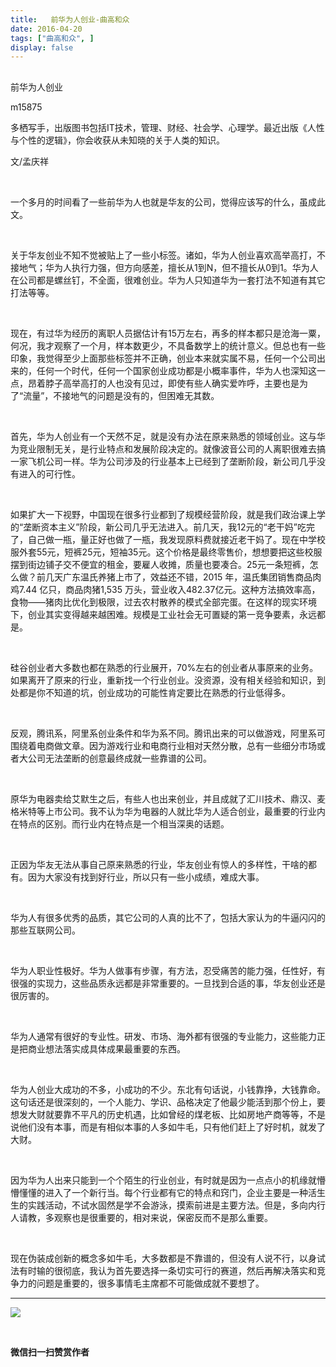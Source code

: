 ```yaml
---
title:   前华为人创业-曲高和众
date: 2016-04-20
tags: ["曲高和众", ]
display: false
---
```



## 



前华为人创业




m15875




多栖写手，出版图书包括IT技术，管理、财经、社会学、心理学。最近出版《人性与个性的逻辑》，你会收获从未知晓的关于人类的知识。


文/孟庆祥

&nbsp;

一个多月的时间看了一些前华为人也就是华友的公司，觉得应该写的什么，虽成此文。

&nbsp;

关于华友创业不知不觉被贴上了一些小标签。诸如，华为人创业喜欢高举高打，不接地气；华为人执行力强，但方向感差，擅长从1到N，但不擅长从0到1。华为人在公司都是螺丝钉，不全面，很难创业。华为人只知道华为一套打法不知道有其它打法等等。

&nbsp;

现在，有过华为经历的离职人员据估计有15万左右，再多的样本都只是沧海一粟，何况，我才观察了一个月，样本数更少，不具备数学上的统计意义。但总也有一些印象，我觉得至少上面那些标签并不正确，创业本来就实属不易，任何一个公司出来的，任何一个时代，任何一个国家创业成功都是小概率事件，华为人也深知这一点，昂着脖子高举高打的人也没有见过，即使有些人确实爱咋呼，主要也是为了“流量”，不接地气的问题是没有的，但困难无其数。

&nbsp;

首先，华为人创业有一个天然不足，就是没有办法在原来熟悉的领域创业。这与华为竞业限制无关，是行业特点和发展阶段决定的。就像波音公司的人离职很难去搞一家飞机公司一样。华为公司涉及的行业基本上已经到了垄断阶段，新公司几乎没有进入的可行性。

&nbsp;

如果扩大一下视野，中国现在很多行业都到了规模经营阶段，就是我们政治课上学的“垄断资本主义”阶段，新公司几乎无法进入。前几天，我12元的“老干妈”吃完了，自己做一瓶，量正好也做了一瓶，我发现原料费就接近老干妈了。现在中学校服外套55元，短裤25元，短袖35元。这个价格是最终零售价，想想要把这些校服摆到街边铺子交不便宜的租金，要雇人收摊，质量也要凑合。25元一条短裤，怎么做？前几天广东温氏养猪上市了，效益还不错，2015 年，温氏集团销售商品肉鸡7.44 亿只，商品肉猪1,535 万头，营业收入482.37亿元。这种方法搞效率高，食物——猪肉比优化到极限，过去农村散养的模式全部完蛋。在这样的现实环境下，创业其实变得越来越困难。规模是工业社会无可置疑的第一竞争要素，永远都是。

&nbsp;

硅谷创业者大多数也都在熟悉的行业展开，70%左右的创业者从事原来的业务。如果离开了原来的行业，重新找一个行业创业。没资源，没有相关经验和知识，到处都是你不知道的坑，创业成功的可能性肯定要比在熟悉的行业低得多。

&nbsp;

反观，腾讯系，阿里系创业条件和华为系不同。腾讯出来的可以做游戏，阿里系可围绕着电商做文章。因为游戏行业和电商行业相对天然分散，总有一些细分市场或者大公司无法垄断的创意最终成就一些靠谱的公司。

&nbsp;

原华为电器卖给艾默生之后，有些人也出来创业，并且成就了汇川技术、鼎汉、麦格米特等上市公司。我不认为华为电器的人就比华为人适合创业，最重要的行业内在特点的区别。而行业内在特点是一个相当深奥的话题。

&nbsp;

正因为华友无法从事自己原来熟悉的行业，华友创业有惊人的多样性，干啥的都有。因为大家没有找到好行业，所以只有一些小成绩，难成大事。

&nbsp;

华为人有很多优秀的品质，其它公司的人真的比不了，包括大家认为的牛逼闪闪的那些互联网公司。

&nbsp;

华为人职业性极好。华为人做事有步骤，有方法，忍受痛苦的能力强，任性好，有很强的实现力，这些品质永远都是非常重要的。一旦找到合适的事，华友创业还是很厉害的。

&nbsp;

华为人通常有很好的专业性。研发、市场、海外都有很强的专业能力，这些能力正是把商业想法落实成具体成果最重要的东西。

&nbsp;

华为人创业大成功的不多，小成功的不少。东北有句话说，小钱靠挣，大钱靠命。这句话还是很深刻的，一个人能力、学识、品格决定了他最少能活到那个份上，要想发大财就要靠不平凡的历史机遇，比如曾经的煤老板、比如房地产商等等，不是说他们没有本事，而是有相似本事的人多如牛毛，只有他们赶上了好时机，就发了大财。

&nbsp;

因为华为人出来只能到一个个陌生的行业创业，有时就是因为一点点小的机缘就懵懵懂懂的进入了一个新行当。每个行业都有它的特点和窍门，企业主要是一种活生生的实践活动，不试水固然是学不会游泳，摸索前进是主要方法。但是，多向内行人请教，多观察也是很重要的，相对来说，保密反而不是那么重要。

&nbsp;

现在伪装成创新的概念多如牛毛，大多数都是不靠谱的，但没有人说不行，以身试法有时输的很彻底，我认为首先要选择一条切实可行的赛道，然后再解决落实和竞争力的问题是重要的，很多事情毛主席都不可能做成就不要想了。



****

**<img data-s="300,640" data-type="jpeg" src="http://mmbiz.qpic.cn/mmbiz/fxGMiaL5Zj1gAtMBdoRAfrkfBNF0WEAG9elY136EMERA8zleoqyibsc68mLpoiagDqkzcRhEo0psRuCqoQbcWg52w/0?wx_fmt=jpeg" data-ratio="1" data-w="430"/>**

&nbsp;




**微信扫一扫赞赏作者**